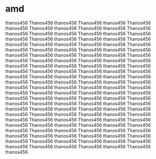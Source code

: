 # amd
thanos456 Thanos456 thanos456 Thanos456 thanos456 Thanos456 thanos456 Thanos456 thanos456 Thanos456 thanos456 Thanos456 thanos456 Thanos456 thanos456 Thanos456 thanos456 Thanos456 thanos456 Thanos456 thanos456 Thanos456 thanos456 Thanos456 thanos456 Thanos456 thanos456 Thanos456 thanos456 Thanos456 thanos456 Thanos456 thanos456 Thanos456 thanos456 Thanos456 thanos456 Thanos456 thanos456 Thanos456 thanos456 Thanos456 thanos456 Thanos456 thanos456 Thanos456 thanos456 Thanos456 thanos456 Thanos456 thanos456 Thanos456 thanos456 Thanos456 thanos456 Thanos456 thanos456 Thanos456 thanos456 Thanos456 thanos456 Thanos456 thanos456 Thanos456 thanos456 Thanos456 thanos456 Thanos456 thanos456 Thanos456 thanos456 Thanos456 thanos456 Thanos456 thanos456 Thanos456 thanos456 Thanos456 thanos456 Thanos456 thanos456 Thanos456 thanos456 Thanos456 thanos456 Thanos456 thanos456 Thanos456 thanos456 Thanos456 thanos456 Thanos456 thanos456 Thanos456 thanos456 Thanos456 thanos456 Thanos456 thanos456 Thanos456 thanos456 Thanos456 thanos456 Thanos456 thanos456 Thanos456 thanos456 Thanos456 thanos456 Thanos456 thanos456 Thanos456 thanos456 Thanos456 thanos456 Thanos456 thanos456 Thanos456 thanos456 Thanos456 thanos456 Thanos456 thanos456 Thanos456 thanos456 Thanos456 thanos456 Thanos456 thanos456 Thanos456 thanos456 Thanos456 thanos456 Thanos456 thanos456 Thanos456 thanos456 Thanos456 thanos456 Thanos456 thanos456 Thanos456 thanos456 Thanos456 thanos456
